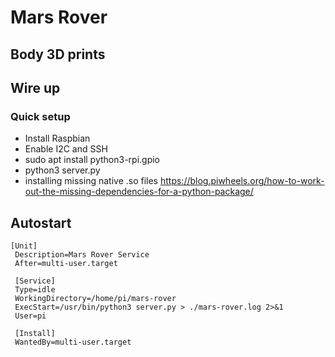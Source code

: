 # Mars Rover


## Body 3D prints 


## Wire up



### Quick setup

- Install Raspbian
- Enable I2C and SSH
- sudo apt install python3-rpi.gpio
- python3 server.py
- installing missing native .so files https://blog.piwheels.org/how-to-work-out-the-missing-dependencies-for-a-python-package/

## Autostart

```/lib/systemd/system/mars-rover.service
[Unit]
 Description=Mars Rover Service
 After=multi-user.target

 [Service]
 Type=idle
 WorkingDirectory=/home/pi/mars-rover
 ExecStart=/usr/bin/python3 server.py > ./mars-rover.log 2>&1
 User=pi

 [Install]
 WantedBy=multi-user.target
 ```


